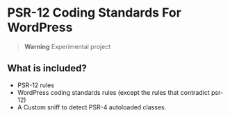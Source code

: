 # PSR-12 Coding Standards For WordPress

> **Warning**
> Experimental project

## What is included?

- PSR-12 rules
- WordPress coding standards rules (except the rules that contradict psr-12)
- A Custom sniff to detect PSR-4 autoloaded classes.
